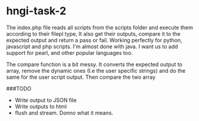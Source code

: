 # hngi-task-2

The index.php file reads all scripts from the scripts folder and execute them according to their filepl type,
It also get their outputs, compare it to the expected output and return a pass or fail. 
Working perfectly for python, javascript and php scripts. I'm almost done with java. I want us to add support for pearl, and other popular languages too.

The compare function is a bit messy. It converts the expected output to array, remove the dynamic ones (I.e the user  specific strings) and do the same for the user script output. Then compare the two array

###TODO 
 - Write output to JSON file
 - Write outputs to html
 - flush and stream. Donno what it means.
